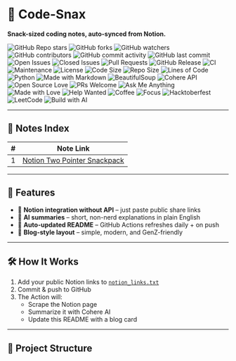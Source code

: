 # 🍿 Code-Snax

**Snack-sized coding notes, auto-synced from Notion.**  

![GitHub Repo stars](https://img.shields.io/github/stars/mangopep/leetcode-unlocked-?style=social)
![GitHub forks](https://img.shields.io/github/forks/mangopep/leetcode-unlocked-?style=social)
![GitHub watchers](https://img.shields.io/github/watchers/mangopep/leetcode-unlocked-?style=social)
![GitHub contributors](https://img.shields.io/github/contributors/mangopep/leetcode-unlocked-)
![GitHub commit activity](https://img.shields.io/github/commit-activity/m/mangopep/leetcode-unlocked-)
![GitHub last commit](https://img.shields.io/github/last-commit/mangopep/leetcode-unlocked-)
![Open Issues](https://img.shields.io/github/issues/mangopep/leetcode-unlocked-)
![Closed Issues](https://img.shields.io/github/issues-closed/mangopep/leetcode-unlocked-)
![Pull Requests](https://img.shields.io/github/issues-pr/mangopep/leetcode-unlocked-)
![GitHub Release](https://img.shields.io/github/v/release/mangopep/leetcode-unlocked-?color=success)
![CI](https://img.shields.io/github/actions/workflow/status/mangopep/leetcode-unlocked-/update-readme.yml?label=CI&logo=github)
![Maintenance](https://img.shields.io/maintenance/yes/2025)
![License](https://img.shields.io/github/license/mangopep/leetcode-unlocked-)
![Code Size](https://img.shields.io/github/languages/code-size/mangopep/leetcode-unlocked-)
![Repo Size](https://img.shields.io/github/repo-size/mangopep/leetcode-unlocked-)
![Lines of Code](https://tokei.rs/b1/github/mangopep/leetcode-unlocked-?category=code)
![Python](https://img.shields.io/badge/Python-3.11-blue?logo=python)
![Made with Markdown](https://img.shields.io/badge/Made%20with-Markdown-1f425f.svg)
![BeautifulSoup](https://img.shields.io/badge/BeautifulSoup-HTML%20parser-green)
![Cohere API](https://img.shields.io/badge/Cohere-AI-orange)
![Open Source Love](https://badges.frapsoft.com/os/v1/open-source.svg?v=103)
![PRs Welcome](https://img.shields.io/badge/PRs-welcome-brightgreen.svg)
![Ask Me Anything](https://img.shields.io/badge/Ask%20me-anything-1abc9c.svg)
![Made with Love](https://img.shields.io/badge/Made%20with-%E2%9D%A4-red)
![Help Wanted](https://img.shields.io/badge/contributions-welcome-brightgreen.svg)
![Coffee](https://img.shields.io/badge/Made%20with-Coffee-brown.svg)
![Focus](https://img.shields.io/badge/Focus-100%25-blue)
![Hacktoberfest](https://img.shields.io/badge/Hacktoberfest-Ready-orange)
![LeetCode](https://img.shields.io/badge/LeetCode-Challenges-yellow)
![Build with AI](https://img.shields.io/badge/🤖-AI%20powered-lightgrey)


---

## 📖 Notes Index

<!-- SNAX-START -->
| # | Note Link |
|---|-----------|
| 1 | [Notion Two Pointer Snackpack](https://www.notion.so/Leetcode-Solved-Two-pointers-Notes-279d33e062ec806e8daeec4d8cb73115?source=copy_link) |
<!-- SNAX-END -->

---

## 🚀 Features
- 🔗 **Notion integration without API** – just paste public share links  
- 🤖 **AI summaries** – short, non-nerd explanations in plain English  
- 📝 **Auto-updated README** – GitHub Actions refreshes daily + on push  
- 🎨 **Blog-style layout** – simple, modern, and GenZ-friendly  

---

## 🛠 How It Works
1. Add your public Notion links to [`notion_links.txt`](./notion_links.txt)  
2. Commit & push to GitHub  
3. The Action will:  
   - Scrape the Notion page  
   - Summarize it with Cohere AI  
   - Update this README with a blog card  

---

## 📂 Project Structure
